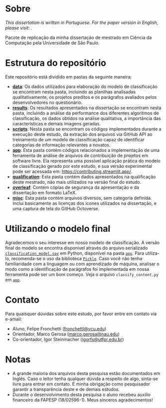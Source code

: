 # Sobre
*This dissertation is written in Portuguese. For the paper version in English, please visit: .*

Pacote de replicação da minha dissertação de mestrado em Ciência da Computação pela Universidade de São Paulo.

# Estrutura do repositório
Este repositório está dividido em pastas da seguinte maneira:
- [**data**](https://github.com/fronchetti/dissertacao/tree/master/data): Os dados utilizados para elaboração do modelo de classificação se encontram nesta pasta, incluindo as planilhas analisadas qualitativamente, os projetos preditos e os parágrafos avaliados pelos desenvolvedores no questionário. 
- [**results**](https://github.com/fronchetti/dissertacao/tree/master/results): Os resultados apresentados na dissertação se encontram nesta pasta, incluindo a análise da performance dos diferentes algoritmos de classificação, os dados obtidos na análise qualitativa, a importância das características e demais imagens geradas. 
- [**scripts**](https://github.com/fronchetti/dissertacao/tree/master/scripts): Nesta pasta se encontram os códigos implementados durante a execução deste estudo, da extração dos arquivos via GitHub API ao treinamento de um modelo de classificação capaz de identificar categorias de informação relevantes a novatos.
- [**app**](https://github.com/fronchetti/dissertacao/tree/master/app): Esta pasta contém códigos relacionados a implementação de uma ferramenta de análise de arquivos de contribuição de projetos em software livre. Ela representa uma possível aplicação prática do modelo de classificação gerado por este estudo, e sua versão experimental pode ser acessada em: https://contributing.streamlit.app/. 
- [**qualification**](https://github.com/fronchetti/dissertacao/tree/master/qualification): Esta pasta contém dados apresentados na qualificação deste mestrado, não mais utilizados na versão final do estudo.
- [**overleaf**](https://github.com/fronchetti/dissertacao/tree/master/overleaf): Contém cópias de segurança da apresentação e da dissertação em formato LaTeX.
- [**misc**](https://github.com/fronchetti/dissertacao/tree/master/misc): Esta pasta contém arquivos diversos, sem categoria definida. Inclui basicamente as licenças dos icones utilizados na dissertação, e uma captura de tela do GitHub Octoverse.


# Utilizando o modelo final
Agradecemos o seu interesse em nosso modelo de classificação. A versão final do modelo se encontra disponível através do arquivo serializado [`classification_model.sav`](https://github.com/fronchetti/dissertacao/tree/master/app/classifier) em Python, disponível na pasta [`app`](https://github.com/fronchetti/dissertacao/tree/master/app/classifier). Para utiliza-lo, recomenda-se o uso da biblioteca [`Pickle`](https://docs.python.org/3/library/pickle.html). Caso você não tenha familiaridade com a linguagem ou com aprendizado de máquina, analisar o modo como a identificação de parágrafos foi implementada em nossa ferramenta pode ser um bom começo. Veja o arquivo `classify_content.py` em  [`app`](https://github.com/fronchetti/dissertacao/tree/master/app/classifier).

# Contato
Para quaisquer dúvidas sobre este estudo, por favor entre em contato via e-amail:

* Aluno, Felipe Fronchetti (fronchettl@vcu.edu)
* Orientador, Marco Gerosa (marco.gerosa@nau.edu)
* Co-orientador, Igor Steinmacher (igorfs@utfpr.edu.br)

# Notas
* A grande maioria dos arquivos desta pesquisa estão documentados em Inglês. Caso o leitor tenha qualquer dúvida a respeito de algo, sinta-se livre para entrar em contato. É minha obrigação como pesquisador garantir a transparência deste e de demais estudos.
* Durante o desenvolvimento desta pesquisa o aluno recebeu auxílio financeiro da FAPESP (18/02596-1). Meus sinceros agradecimentos!
